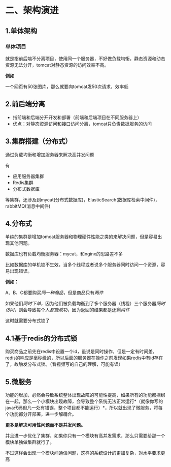 # 二、架构演进

## 1.单体架构

 

### 单体项目

就是指前后端不分离项目，使用同一个服务器，不好做负载均衡，静态资源和动态资源无法分开，tomcat对静态资源的访问效率不高。

**例如** 

一个网页有50张图片，那么就要向tomcat发50次请求，效率低

## 2.前后端分离

+ 指前端和后端分开开发和部署（前端和后端项目在不同服务器上）
+ 优点：对静态资源访问和接口访问分离，tomcat只负责数据服务的访问

## 3.集群搭建（分布式）

通过负载均衡和增加服务器来解决高并发问题

有

+ 应用服务器集群
+ Redis集群
+ 分布式数据库

等集群，还涉及到mycat(分布式数据库)，ElasticSearch(数据库检索中间件)，rabbitMQ(消息中间件)

## 4.分布式

单纯的集群是增加tomcat服务器和物理硬件性能之类的来解决问题，但是容易出现其他问题。

数据库也有负载均衡服务器：mycat，和nginx的思路差不多

比如数据库的单机锁不生效，当多个线程或者说多个服务器同时访问一个资源，容易出现错误。

**例如：**

A、B、C都要购买*同一种商品*，但是商品只有*两件*

如果他们*同时下单*，因为他们被负载均衡到了多个服务器（线程）三个服务器*同时访问*，则会导致每个人*都能成功*，因为返回的结果都是还剩*两件*

这时就需要分布式锁了

## 4.1基于redis的分布式锁

购买商品之前先在redis中设置一个id，虽说是同时操作，但是一定有时间差，redis的响应是毫秒级的，所以后面的服务器在操作之前发现如果redis中有id存在了，故触发分布式锁。（看视频写的自己的理解，可能有误）



## 5.微服务

功能的增加，必然会导致系统整体出现故障的可能性提高，如果所有的功能都捆绑在一起，那么一个小模块出现故障，会导致整个系统无法正常运行*（就像你写的 java代码但凡一处有错误，整个项目都不能运行）*，所以就出现了微服务，将每个功能都分开部署，进一步解耦合。

**更多是解决可用性问题而不是并发问题。**

并且进一步优化了集群，如果你只有一个模块有高并发需求，那么只需要给那一个模块单独做集群就行了。

不过这样会出现一个模块间通信问题，这样的系统设计的更加复杂，对水平要求更高